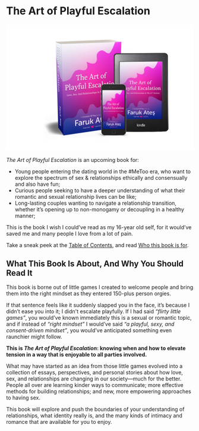 # The Art of Playful Escalation

![Book and e-book preview image](/assets/img/taope-mock-kindle.png)

<cite>The Art of Playful Escalation</cite> is an upcoming book for:

* Young people entering the dating world in the #MeToo era, who want to explore the spectrum of sex & relationships ethically and consensually and also have fun;
* Curious people seeking to have a deeper understanding of what their romantic and sexual relationship lives can be like;
* Long-lasting couples wanting to navigate a relationship transition, whether it’s opening up to non-monogamy or decoupling in a healthy manner;

This is the book I wish I could've read as my 16-year old self, for it would’ve saved me and many people I love from a lot of pain.

Take a sneak peek at the [Table of Contents](/table-of-contents), and read [Who this book is for](/who-this-book-is-for).


## What This Book Is About, And Why You Should Read It

This book is borne out of little games I created to welcome people and bring them into the right mindset as they entered 150-plus person orgies.

If that sentence feels like it suddenly slapped you in the face, it’s because I didn’t ease you into it; I didn't escalate playfully. If I had said _“flirty little games”_, you would’ve known immediately this is a sexual or romantic topic, and if instead of _“right mindset”_ I would’ve said _“a playful, sexy, and consent-driven mindset”_, you would’ve anticipated something even raunchier might follow.

**This is <cite>The Art of Playful Escalation</cite>: knowing when and how to elevate tension in a way that is enjoyable to all parties involved.**

What may have started as an idea from those little games evolved into a collection of essays, perspectives, and personal stories about how love, sex, and relationships are changing in our society—much for the better. People all over are learning kinder ways to communicate; more effective methods for building relationships; and new, more empowering approaches to having sex.

This book will explore and push the boundaries of your understanding of relationships, what identity really is, and the many kinds of intimacy and romance that are available for you to enjoy.
